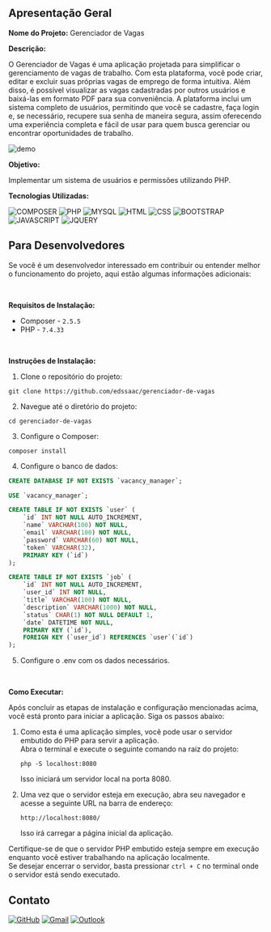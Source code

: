 ## Apresentação Geral

**Nome do Projeto:** Gerenciador de Vagas

**Descrição:**

O Gerenciador de Vagas é uma aplicação projetada para simplificar o gerenciamento de vagas de trabalho. Com esta plataforma, você pode criar, 
editar e excluir suas próprias vagas de emprego de forma intuitiva. Além disso, é possível visualizar as vagas cadastradas por outros usuários 
e baixá-las em formato PDF para sua conveniência. A plataforma inclui um sistema completo de usuários, permitindo que você se cadastre, 
faça login e, se necessário, recupere sua senha de maneira segura, assim oferecendo uma experiência completa e fácil de usar para quem busca 
gerenciar ou encontrar oportunidades de trabalho.

![demo](https://raw.githubusercontent.com/Edssaac/gerenciador-de-vagas/main/public/images/demo/vacancy-manager.gif)

**Objetivo:**

Implementar um sistema de usuários e permissões utilizando PHP.

**Tecnologias Utilizadas:**

![COMPOSER](https://img.shields.io/badge/Composer-885630?style=for-the-badge&logo=Composer&logoColor=white)
![PHP](https://img.shields.io/badge/PHP-777BB4?style=for-the-badge&logo=php&logoColor=white)
![MYSQL](https://img.shields.io/badge/MySQL-005C84?style=for-the-badge&logo=mysql&logoColor=white)
![HTML](https://img.shields.io/badge/HTML5-E34F26?style=for-the-badge&logo=html5&logoColor=white)
![CSS](https://img.shields.io/badge/CSS3-1572B6?style=for-the-badge&logo=css3&logoColor=white)
![BOOTSTRAP](https://img.shields.io/badge/Bootstrap-563D7C?style=for-the-badge&logo=bootstrap&logoColor=white)
![JAVASCRIPT](https://img.shields.io/badge/JavaScript-323330?style=for-the-badge&logo=javascript&logoColor=F7DF1E)
![JQUERY](https://img.shields.io/badge/jQuery-0769AD?style=for-the-badge&logo=jquery&logoColor=white)

## Para Desenvolvedores

Se você é um desenvolvedor interessado em contribuir ou entender melhor o funcionamento do projeto, aqui estão algumas informações adicionais:

<br>

**Requisitos de Instalação:**
- Composer - `2.5.5`
- PHP - `7.4.33`

<br>

**Instruções de Instalação:**
1. Clone o repositório do projeto:
```
git clone https://github.com/edssaac/gerenciador-de-vagas
```

2. Navegue até o diretório do projeto:
```
cd gerenciador-de-vagas
```

3. Configure o Composer:
```
composer install
```

4. Configure o banco de dados:

```sql
CREATE DATABASE IF NOT EXISTS `vacancy_manager`;

USE `vacancy_manager`;

CREATE TABLE IF NOT EXISTS `user` (
    `id` INT NOT NULL AUTO_INCREMENT,
    `name` VARCHAR(100) NOT NULL,
    `email` VARCHAR(100) NOT NULL,
    `password` VARCHAR(60) NOT NULL,
    `token` VARCHAR(32),
    PRIMARY KEY (`id`)
);

CREATE TABLE IF NOT EXISTS `job` (
    `id` INT NOT NULL AUTO_INCREMENT,
    `user_id` INT NOT NULL,
    `title` VARCHAR(100) NOT NULL,
    `description` VARCHAR(1000) NOT NULL,
    `status` CHAR(1) NOT NULL DEFAULT 1,
    `date` DATETIME NOT NULL,
    PRIMARY KEY (`id`),
    FOREIGN KEY (`user_id`) REFERENCES `user`(`id`)
);
```

5. Configure o .env com os dados necessários.

<br>

**Como Executar:**

Após concluir as etapas de instalação e configuração mencionadas acima, você está pronto para iniciar a aplicação. Siga os passos abaixo:

1. Como esta é uma aplicação simples, você pode usar o servidor embutido do PHP para servir a aplicação. <br>
Abra o terminal e execute o seguinte comando na raiz do projeto:
   ```
   php -S localhost:8080
   ```
   Isso iniciará um servidor local na porta 8080.

2. Uma vez que o servidor esteja em execução, abra seu navegador e acesse a seguinte URL na barra de endereço:
   ```
   http://localhost:8080/
   ```
   Isso irá carregar a página inicial da aplicação.

Certifique-se de que o servidor PHP embutido esteja sempre em execução enquanto você estiver trabalhando na aplicação localmente. <br>
Se desejar encerrar o servidor, basta pressionar `ctrl + C` no terminal onde o servidor está sendo executado.

## Contato

[![GitHub](https://img.shields.io/badge/GitHub-100000?style=for-the-badge&logo=github&logoColor=white)](https://github.com/edssaac)
[![Gmail](https://img.shields.io/badge/Gmail-D14836?style=for-the-badge&logo=gmail&logoColor=white)](mailto:edssaac@gmail.com)
[![Outlook](https://img.shields.io/badge/Outlook-0078D4?style=for-the-badge&logo=microsoft-outlook&logoColor=white)](mailto:edssaac@outlook.com)
